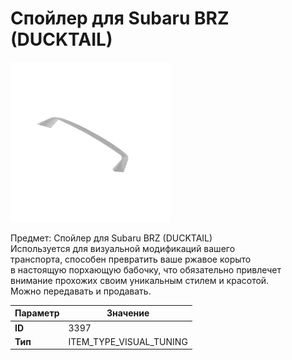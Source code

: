 # Спойлер для Subaru BRZ (DUCKTAIL)

![Item Image](../img/3397.webp?raw=true)

Предмет: Спойлер для Subaru BRZ (DUCKTAIL)<br>Используется для визуальной модификаций вашего<br>транспорта, способен превратить ваше ржавое корыто<br>в настоящую порхающую бабочку, что обязательно привлечет<br>внимание прохожих своим уникальным стилем и красотой.<br>Можно передавать и продавать.


| Параметр | Значение |
|----------|----------|
| **ID** | 3397 |
| **Тип** | ITEM_TYPE_VISUAL_TUNING |

